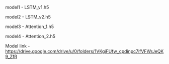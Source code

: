 model1 - LSTM_v1.h5

model2 - LSTM_v2.h5

model3 - Attention_1.h5

model4 - Attention_2.h5

Model link - https://drive.google.com/drive/u/0/folders/1VKgiFUfw_cpdinpc7ifVFWrJeQK9_ZfR
